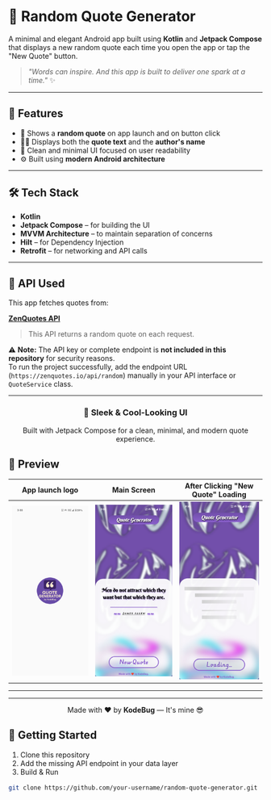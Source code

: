 # 🧠 Random Quote Generator

A minimal and elegant Android app built using **Kotlin** and **Jetpack Compose** that displays a new random quote each time you open the app or tap the "New Quote" button.

> _"Words can inspire. And this app is built to deliver one spark at a time."_ ✨

---

## 📱 Features

- 🔁 Shows a **random quote** on app launch and on button click
- 🧑‍🏫 Displays both the **quote text** and the **author's name**
- 🧼 Clean and minimal UI focused on user readability
- ⚙️ Built using **modern Android architecture**

---

## 🛠️ Tech Stack

- **Kotlin**
- **Jetpack Compose** – for building the UI
- **MVVM Architecture** – to maintain separation of concerns
- **Hilt** – for Dependency Injection
- **Retrofit** – for networking and API calls

---

## 🔗 API Used

This app fetches quotes from:

**[ZenQuotes API](https://zenquotes.io/api/random)**  
> This API returns a random quote on each request.

⚠️ **Note:** The API key or complete endpoint is **not included in this repository** for security reasons.  
To run the project successfully, add the endpoint URL (`https://zenquotes.io/api/random`) manually in your API interface or `QuoteService` class.

---

<h3 align="center">🎨 Sleek & Cool-Looking UI</h3>
<p align="center">Built with Jetpack Compose for a clean, minimal, and modern quote experience.</p>


## 📸 Preview
|App launch logo           | Main Screen              | After Clicking "New Quote" Loading| 
|--------------------------|--------------------------|-----------------------------------|
| ![App Launch](assets/random_quote_generator_logoscreen.png) | ![New Quote](assets/random_quote_generator_mainscreen.png) | ![Loading](assets/random_quote_generator_loading_quotes.png) |
---

<hr/>

<p align="center">
  Made with ❤️ by <b>KodeBug</b> — It's mine 😎
</p>

## 🚀 Getting Started

1. Clone this repository
2. Add the missing API endpoint in your data layer
3. Build & Run

```bash
git clone https://github.com/your-username/random-quote-generator.git
